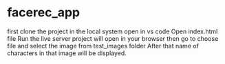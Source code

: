 # facerec_app
first clone the project in the local system
open in vs code
Open index.html file
Run the live server
project will open in your browser 
then go to choose file and select the image from test_images folder
After that name of characters in that image will be displayed.
